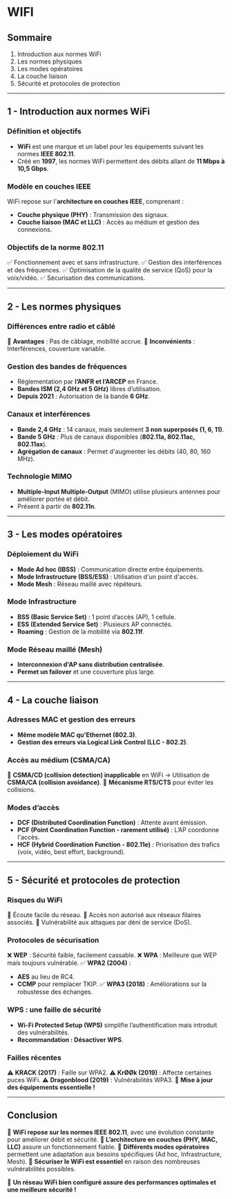 # WIFI

## **Sommaire**
1. Introduction aux normes WiFi
2. Les normes physiques
3. Les modes opératoires
4. La couche liaison
5. Sécurité et protocoles de protection

---

## **1 - Introduction aux normes WiFi**

### **Définition et objectifs**
- **WiFi** est une marque et un label pour les équipements suivant les normes **IEEE 802.11**.
- Créé en **1997**, les normes WiFi permettent des débits allant de **11 Mbps à 10,5 Gbps**.

### **Modèle en couches IEEE**
WiFi repose sur l'**architecture en couches IEEE**, comprenant :
- **Couche physique (PHY)** : Transmission des signaux.
- **Couche liaison (MAC et LLC)** : Accès au médium et gestion des connexions.

### **Objectifs de la norme 802.11**
✅ Fonctionnement avec et sans infrastructure.
✅ Gestion des interférences et des fréquences.
✅ Optimisation de la qualité de service (QoS) pour la voix/vidéo.
✅ Sécurisation des communications.

---

## **2 - Les normes physiques**

### **Différences entre radio et câblé**
📡 **Avantages** : Pas de câblage, mobilité accrue.
📡 **Inconvénients** : Interférences, couverture variable.

### **Gestion des bandes de fréquences**
- Réglementation par **l’ANFR et l’ARCEP** en France.
- **Bandes ISM (2,4 GHz et 5 GHz)** libres d’utilisation.
- **Depuis 2021** : Autorisation de la bande **6 GHz**.

### **Canaux et interférences**
- **Bande 2,4 GHz** : 14 canaux, mais seulement **3 non superposés (1, 6, 11)**.
- **Bande 5 GHz** : Plus de canaux disponibles (**802.11a, 802.11ac, 802.11ax**).
- **Agrégation de canaux** : Permet d'augmenter les débits (40, 80, 160 MHz).

### **Technologie MIMO**
- **Multiple-Input Multiple-Output** (MIMO) utilise plusieurs antennes pour améliorer portée et débit.
- Présent à partir de **802.11n**.

---

## **3 - Les modes opératoires**

### **Déploiement du WiFi**
- **Mode Ad hoc (IBSS)** : Communication directe entre équipements.
- **Mode Infrastructure (BSS/ESS)** : Utilisation d'un point d'accès.
- **Mode Mesh** : Réseau maillé avec répéteurs.

### **Mode Infrastructure**
- **BSS (Basic Service Set)** : 1 point d’accès (AP), 1 cellule.
- **ESS (Extended Service Set)** : Plusieurs AP connectés.
- **Roaming** : Gestion de la mobilité via **802.11f**.

### **Mode Réseau maillé (Mesh)**
- **Interconnexion d'AP sans distribution centralisée**.
- **Permet un failover** et une couverture plus large.

---

## **4 - La couche liaison**

### **Adresses MAC et gestion des erreurs**
- **Même modèle MAC qu'Ethernet (802.3)**.
- **Gestion des erreurs via Logical Link Control (LLC - 802.2)**.

### **Accès au médium (CSMA/CA)**
📡 **CSMA/CD (collision detection) inapplicable** en WiFi → Utilisation de **CSMA/CA (collision avoidance)**.
📡 **Mécanisme RTS/CTS** pour éviter les collisions.

### **Modes d’accès**
- **DCF (Distributed Coordination Function)** : Attente avant émission.
- **PCF (Point Coordination Function - rarement utilisé)** : L’AP coordonne l'accès.
- **HCF (Hybrid Coordination Function - 802.11e)** : Priorisation des trafics (voix, vidéo, best effort, background).

---

## **5 - Sécurité et protocoles de protection**

### **Risques du WiFi**
🚨 Écoute facile du réseau.
🚨 Accès non autorisé aux réseaux filaires associés.
🚨 Vulnérabilité aux attaques par déni de service (DoS).

### **Protocoles de sécurisation**
❌ **WEP** : Sécurité faible, facilement cassable.
❌ **WPA** : Meilleure que WEP mais toujours vulnérable.
✅ **WPA2 (2004)** :
   - **AES** au lieu de RC4.
   - **CCMP** pour remplacer TKIP.
✅ **WPA3 (2018)** : Améliorations sur la robustesse des échanges.

### **WPS : une faille de sécurité**
- **Wi-Fi Protected Setup (WPS)** simplifie l’authentification mais introduit des vulnérabilités.
- **Recommandation : Désactiver WPS**.

### **Failles récentes**
⚠ **KRACK (2017)** : Faille sur WPA2.
⚠ **KrØØk (2019)** : Affecte certaines puces WiFi.
⚠ **Dragonblood (2019)** : Vulnérabilités WPA3.
📌 **Mise à jour des équipements essentielle !**

---

## **Conclusion**

📌 **WiFi repose sur les normes IEEE 802.11**, avec une évolution constante pour améliorer débit et sécurité.
📌 **L’architecture en couches (PHY, MAC, LLC)** assure un fonctionnement fiable.
📌 **Différents modes opératoires** permettent une adaptation aux besoins spécifiques (Ad hoc, Infrastructure, Mesh).
📌 **Sécuriser le WiFi est essentiel** en raison des nombreuses vulnérabilités possibles.

🎯 **Un réseau WiFi bien configuré assure des performances optimales et une meilleure sécurité !**

